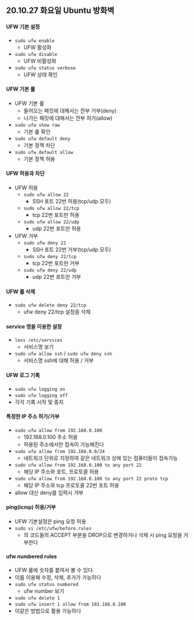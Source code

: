 ## 20.10.27 화요일 Ubuntu 방화벽

#### UFW 기본 설정

- `sudo ufw enable`
  - UFW 활성화
- `sudo ufw disable`
  - UFW 비활성화
- `sudo ufw status verbose`
  - UFW 상태 확인



#### UFW 기본 룰

- UFW 기본 룰
  - 들어오는 패킷에 대해서는 전부 거부(deny)
  - 나가는 패킷에 대해서는 전부 허가(allow)
- `sudo ufw show raw`
  - 기본 룰 확인
- `sudo ufw default deny`
  - 기본 정책 차단
- `sudo ufw default allow`
  - 기본 정책 허용



#### UFW 허용과 차단

- UFW 허용
  - `sudo ufw allow 22`
    - SSH 포트 22번 허용(tcp/udp 모두)
  - `sudo ufw allow 22/tcp`
    - tcp 22번 포트만 허용
  - `sudo ufw allow 22/udp`
    - udp 22번 포트만 허용
- UFW 거부
  - `sudo ufw deny 22`
    - SSH 포트 22번 거부(tcp/udp 모두)
  - `sudo ufw deny 22/tcp`
    - tcp 22번 포트만 거부
  - `sudo ufw deny 22/udp`
    - udp 22번 포트만 거부



#### UFW 룰 삭제

- `sudo ufw delete deny 22/tcp`
  - ufw deny 22/tcp 설정을 삭제



#### service 명을 이용한 설정

- `less /etc/services`
  - 서비스명 보기
- `sudo ufw allow ssh` / `sudo ufw deny ssh`
  - 서비스명 ssh에 대해 허용 / 거부



#### UFW 로그 기록

- `sudo ufw logging on`
- `sudo ufw logging off`
- 각각 기록 시작 및 중지



#### 특정한 IP 주소 허가/거부

- `sudo ufw allow from 192.168.0.100`
  - 192.168.0.100 주소 허용
  - 허용된 주소에서만 접속이 가능해진다
- `sudo ufw allow from 192.168.0.0/24`
  - 네트워크 단위로 지정하여 같은 네트워크 상에 있는 컴퓨터들이 접속가능
- `sudo ufw allow from 192.168.0.100 to any port 22`
  - 해당 IP 주소와 포트, 프로토콜 허용
- `sudo ufw allow from 192.168.0.100 to any port 22 proto tcp`
  - 해당 IP 주소와 tcp 프로토콜 22번 포트 허용
- allow 대신 deny를 입력시 거부



#### ping(icmp) 허용/거부

- UFW 기본설정은 ping 요청 허용
- `sudo vi /etc/ufw/before.rules`
  - 의 코드들의 ACCEPT 부분을 DROP으로 변경하거나 삭제 시 ping 요청을 거부한다



#### ufw numbered rules

- UFW 룰에 숫자를 붙여서 볼 수 있다.
- 이를 이용해 수정, 삭제, 추가가 가능하다
- `sudo ufw status numbered`
  - ufw number 보기
- `sudo ufw delete 1`
- `sudo ufw insert 1 allow from 192.168.0.100`
- 이같은 방법으로 활용 가능하다